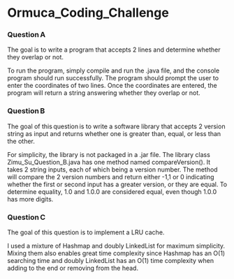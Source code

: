 # Ormuca_Coding_Challenge
### Question A 

The goal is to write a program that accepts 2 lines and determine whether they overlap or not.

To run the program, simply compile and run the .java file, and the console program should run successfully. The program should prompt the user to enter the coordinates of two lines. Once the coordinates are entered, the program will return a string answering whether they overlap or not.

### Question B 

The goal of this question is to write a software library that accepts 2 version string as input and returns whether one is greater than, equal, or less than the other.

For simplicity, the library is not packaged in a .jar file. The library class Zimu_Su_Question_B.java has one method named compareVersion(). It takes 2 string inputs, each of which being a version number. The method will compare the 2 version numbers and return either -1,1 or 0 indicating whether the first or second input has a greater version, or they are equal. To determine equality, 1.0 and 1.0.0 are considered equal, even though 1.0.0 has more digits. 

### Question C 

The goal of this question is to implement a LRU cache. 

I used a mixture of Hashmap and doubly LinkedList for maximum simplicity. Mixing them also enables great time complexity since Hashmap has an O(1) searching time and doubly LinkedList has an O(1) time complexity when adding to the end or removing from the head.
